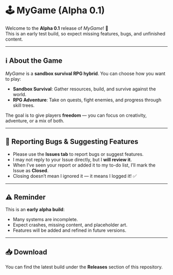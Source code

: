 # 🕹️ MyGame (Alpha 0.1)

Welcome to the **Alpha 0.1** release of *MyGame*! 🎉  
This is an early test build, so expect missing features, bugs, and unfinished content.  

---

## ℹ️ About the Game
*MyGame* is a **sandbox survival RPG hybrid**. You can choose how you want to play:  
- **Sandbox Survival**: Gather resources, build, and survive against the world.  
- **RPG Adventure**: Take on quests, fight enemies, and progress through skill trees.  

The goal is to give players **freedom** — you can focus on creativity, adventure, or a mix of both.  

---

## 📝 Reporting Bugs & Suggesting Features
- Please use the **Issues tab** to report bugs or suggest features.  
- I may not reply to your Issue directly, but I **will review it**.  
- When I’ve seen your report or added it to my to-do list, I’ll mark the Issue as **Closed**.  
- Closing doesn’t mean I ignored it — it means I logged it! ✅  

---

## ⚠️ Reminder
This is an **early alpha build**:  
- Many systems are incomplete.  
- Expect crashes, missing content, and placeholder art.  
- Features will be added and refined in future versions.  

---

## 📥 Download
You can find the latest build under the **Releases** section of this repository.  
